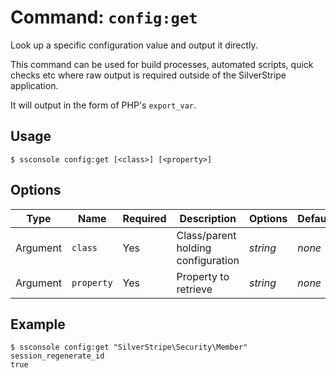 # Command: `config:get`

Look up a specific configuration value and output it directly.

This command can be used for build processes, automated scripts, quick checks etc where raw output is required outside of the SilverStripe application.

It will output in the form of PHP's `export_var`.

## Usage

```shell
$ ssconsole config:get [<class>] [<property>]
```

## Options

| Type | Name | Required | Description | Options | Default |
| --- | --- | --- | --- | --- | --- |
| Argument | `class` | Yes | Class/parent holding configuration | _string_ | _none_ |
| Argument | `property` | Yes | Property to retrieve | _string_ | _none_ |

## Example

```
$ ssconsole config:get "SilverStripe\Security\Member" session_regenerate_id
true
```
